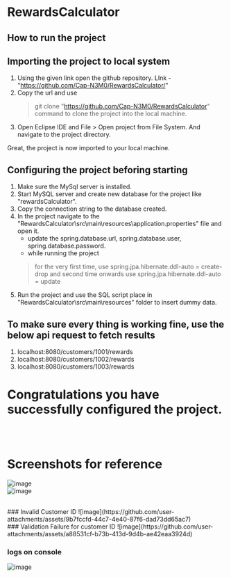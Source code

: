 # RewardsCalculator

## How to run the project
## Importing the project to local system

1. Using the given link open the github repository. LInk - "https://github.com/Cap-N3M0/RewardsCalculator/"
2. Copy the url and use
     > git clone "https://github.com/Cap-N3M0/RewardsCalculator"
     command to clone the project into the local machine.
3. Open Eclipse IDE and File > Open project from File System. And navigate to the project directory.

Great, the project is now imported to your local machine.

## Configuring the project beforing starting

1. Make sure the MySql server is installed.
2. Start MySQL server and create new database for the project like "rewardsCalculator".
3. Copy the connection string to the database created.
4. In the project navigate to the "RewardsCalculator\src\main\resources\application.properties" file and open it.
   -  update the spring.database.url, spring.database.user, spring.database.password.
   -  while running the project
     >  for the very first time, use spring.jpa.hibernate.ddl-auto = create-drop
     >  and second time onwards use spring.jpa.hibernate.ddl-auto = update
5. Run the project and use the SQL script place in "RewardsCalculator\src\main\resources" folder to insert dummy data.

## To make sure every thing is working fine, use the below api request to fetch results

1. localhost:8080/customers/1001/rewards
2. localhost:8080/customers/1002/rewards
3. localhost:8080/customers/1003/rewards

# Congratulations you have successfully configured the project.

<br/><br/>
# Screenshots for reference
![image](https://github.com/user-attachments/assets/4c4d5ec3-2a1e-4fd5-8893-1d96f74e57e8) 
<br/>
![image](https://github.com/user-attachments/assets/6f7ef1d1-5c1e-41b7-b603-2381cbd3bc84)

<br/>
### Invalid Customer ID
![image](https://github.com/user-attachments/assets/9b7fccfd-44c7-4e40-87f6-dad73dd65ac7)

<br/>
### Validation Failure for customer ID
![image](https://github.com/user-attachments/assets/a88531cf-b73b-413d-9d4b-ae42eaa3924d)

### logs on console
![image](https://github.com/user-attachments/assets/785b81c8-08eb-46fc-8097-a6ab4ea97e2e)





